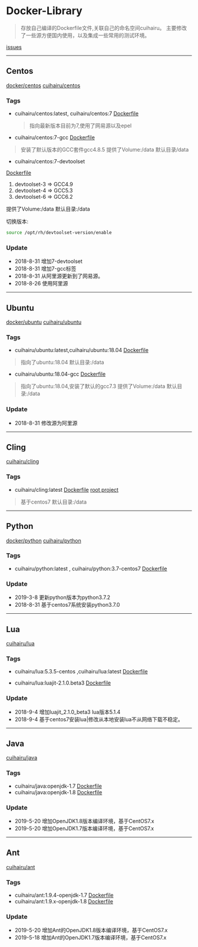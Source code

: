 # Docker-Library

>存放自己编译的Dockerfile文件,关联自己的命名空间cuihairu。
主要修改了一些源方便国内使用，以及集成一些常用的测试环境。

[issues](https://github.com/cuihairu/docker-libs/issues)

---

## Centos

[docker/centos](https://hub.docker.com/_/centos/)
[cuihairu/centos](https://hub.docker.com/r/cuihairu/centos/)

### Tags

- cuihairu/centos:latest, cuihairu/centos:7
    [Dockerfile](https://github.com/cuihairu/docker-libs/blob/master/centos/7/Dockerfile)
    >指向最新版本目前为7,使用了网易源以及epel

- cuihairu/centos:7-gcc
    [Dockerfile](https://github.com/cuihairu/docker-libs/blob/master/centos/7/gcc/Dockerfile)

>安装了默认版本的GCC套件gcc4.8.5
提供了Volume:/data
默认目录/data

- cuihairu/centos:7-devtoolset

[Dockerfile](https://github.com/cuihairu/docker-libs/blob/master/centos/7/dev/Dockerfile)

1. devtoolset-3 => GCC4.9
2. devtoolset-4 => GCC5.3
3. devtoolset-6 => GCC6.2

提供了Volume:/data
默认目录:/data

切换版本:

``` bash
source /opt/rh/devtoolset-version/enable
```

### Update

- 2018-8-31 增加7-devtoolset
- 2018-8-31 增加7-gcc标签
- 2018-8-31 从阿里源更新到了网易源。
- 2018-8-26 使用阿里源

---

## Ubuntu

[docker/ubuntu](https://hub.docker.com/_/ubuntu/)
[cuihairu/ubuntu](https://hub.docker.com/r/cuihairu/ubuntu/)

### Tags

- cuihairu/ubuntu:latest,cuihairu/ubuntu:18.04
    [Dockerfile](https://github.com/cuihairu/docker-libs/blob/master/ubuntu/18/Dockerfile)

>指向了ubuntu:18.04
默认目录:/data

- cuihairu/ubuntu:18.04-gcc
    [Dockerfile](https://github.com/cuihairu/docker-libs/blob/master/ubuntu/18/Dockerfile)

>指向了ubuntu:18.04,安装了默认的gcc7.3
提供了Volume:/data
默认目录:/data

### Update

- 2018-8-31 修改源为阿里源

---

## Cling

[cuihairu/cling](https://hub.docker.com/r/cuihairu/cling/Dockerfile)


### Tags

- cuihairu/cling:latest
    [Dockerfile](https://github.com/cuihairu/docker-libs/blob/master/cling/Dockerfile)
    [root project](https://github.com/root-project)

>基于centos7
默认目录:/data

---

## Python

[docker/python](https://hub.docker.com/_/python/)
[cuihairu/python](https://hub.docker.com/r/cuihairu/ubuntu/)

### Tags

- cuihairu/python:latest , cuihairu/python:3.7-centos7
    [Dockerfile](https://github.com/cuihairu/docker-libs/blob/master/python/3.7/centos7/Dockerfile)

### Update

- 2019-3-8  更新python版本为python3.7.2
- 2018-8-31 基于centos7系统安装python3.7.0

---
## Lua
[cuihairu/lua](https://hub.docker.com/r/cuihairu/lua/)

### Tags

- cuihairu/lua:5.3.5-centos ,cuihairu/lua:latest
    [Dockerfile](https://github.com/cuihairu/docker-libs/blob/master/lua/5.3.5/Dockerfile)

- cuihairu/lua:luajit-2.1.0.beta3
    [Dockerfile](https://github.com/cuihairu/docker-libs/blob/master/lua/luajit_2.1.0_beta3/Dockerfile)

### Update

- 2018-9-4 增加luajit_2.1.0_beta3 lua版本5.1.4
- 2018-9-4 基于centos7安装lua|修改从本地安装lua不从网络下载不稳定。

---

## Java

[cuihairu/java](https://hub.docker.com/r/cuihairu/java/)

### Tags

- cuihairu/java:openjdk-1.7
    [Dockerfile](https://github.com/cuihairu/docker-libs/blob/master/java/jdk7/Dockerfile)
- cuihairu/java:openjdk-1.8
    [Dockerfile](https://github.com/cuihairu/docker-libs/blob/master/java/jdk8/Dockerfile)

### Update

- 2019-5-20 增加OpenJDK1.8版本编译环境，基于CentOS7.x
- 2019-5-20 增加OpenJDK1.7版本编译环境，基于CentOS7.x

---

## Ant

[cuihairu/ant](https://hub.docker.com/r/cuihairu/ant/)

### Tags

- cuihairu/ant:1.9.4-openjdk-1.7
    [Dockerfile](https://github.com/cuihairu/docker-libs/blob/master/ant/jdk7/Dockerfile)
- cuihairu/ant:1.9.x-openjdk-1.8
    [Dockerfile](https://github.com/cuihairu/docker-libs/blob/master/ant/jdk8/Dockerfile)

### Update

- 2019-5-20 增加Ant的OpenJDK1.8版本编译环境，基于CentOS7.x
- 2019-5-18 增加Ant的OpenJDK1.7版本编译环境，基于CentOS7.x
